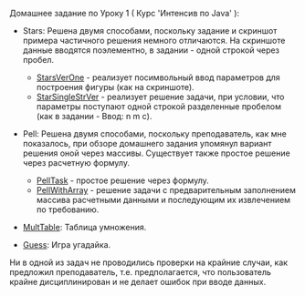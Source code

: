 Домашнее задание по Уроку 1 ( Курс 'Интенсив по Java' ):
- Stars: Решена двумя способами, поскольку задание и скриншот примера частичного решения немного отличаются. На скриншоте данные вводятся поэлементно, в задании - одной строкой через пробел.

    - [StarsVerOne](https://github.com/PaulJavaYoung/YLabHomeWork/blob/master/src/com/oldboy/tasks/Lesson1/StarsTask/SimpleVer/StarsVerOne.java) - реализует посимвольный ввод параметров для построения фигуры (как на скриншоте).
    - [StarSingleStrVer](https://github.com/PaulJavaYoung/YLabHomeWork/blob/master/src/com/oldboy/tasks/Lesson1/StarsTask/OneStringInVer/StarSingleStrVer.java) - реализует решение задачи, при условии, что параметры поступают одной строкой разделенные пробелом (как в задании - Ввод: n m c).

- Pell: Решена двумя способами, поскольку преподаватель, как мне показалось, при обзоре домашнего задания упомянул вариант решения оной через массивы. Существует также простое решение через расчетную формулу.
     
    - [PellTask](https://github.com/PaulJavaYoung/YLabHomeWork/blob/master/src/com/oldboy/tasks/Lesson1/PellTask/PellSimpleOne/PellTask.java) - простое решение через формулу.
    - [PellWithArray](https://github.com/PaulJavaYoung/YLabHomeWork/blob/master/src/com/oldboy/tasks/Lesson1/PellTask/PellWithArray/PellWithArray.java) - решение задачи с предварительным заполнением массива расчетными данными и последующим их извлечением по требованию.

- [MultTable](https://github.com/PaulJavaYoung/YLabHomeWork/blob/master/src/com/oldboy/tasks/Lesson1/MultTableTask/MultTable.java): Таблица умножения.
- [Guess](https://github.com/PaulJavaYoung/YLabHomeWork/blob/master/src/com/oldboy/tasks/Lesson1/Guess/GuessTask.java): Игра угадайка.

Ни в одной из задач не проводились проверки на крайние случаи, как предложил преподаватель, т.е. предполагается, что пользователь крайне дисциплинирован и не делает ошибок при вводе данных.
     
